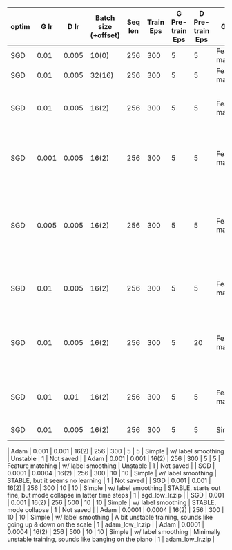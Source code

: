 

| optim | G lr | D lr | Batch size (+offset) | Seq len | Train Eps | G Pre-train Eps | D Pre-train Eps | G loss | D loss | Result | Tries | Output |
|---|---|---|---|---|---|---|---|---|---|---|---|---|
| SGD | 0.01 | 0.005 | 10(0) | 256 | 300 | 5 | 5 | Feature matching | Simple | Fail | 1 | Not saved |
| SGD | 0.01 | 0.005 | 32(16) | 256 | 300 | 5 | 5 | Feature matching | Simple | Fail | 1 | Not saved |
| SGD | 0.01 | 0.005 | 16(2) | 256 | 300 | 5 | 5 | Feature matching | Simple | Relatively STABLE training, mode collapse | 1 | Not saved |
| SGD | 0.001 | 0.005 | 16(2) | 256 | 300 | 5 | 5 | Feature matching | Simple | Unstable training, output quite repetitive and notes are too high | 1 | Not saved |
| SGD | 0.005 | 0.005 | 16(2) | 256 | 300 | 5 | 5 | Feature matching | Simple | A bit unstable training, output not playing (probably because of high start tick) | 1 | Not saved |
| SGD | 0.01 | 0.005 | 16(2) | 256 | 300 | 5 | 5 | Feature matching | w/ label smoothing | Relatively STABLE training, sounds minor | 1 | label_smoothing.zip |
| SGD | 0.01 | 0.005 | 16(2) | 256 | 300 | 5 | 20 | Feature matching | w/ label smoothing | Relatively STABLE training, sounds minor, fast tick, monotonous | 1 | Not saved |
| SGD | 0.01 | 0.01 | 16(2) | 256 | 300 | 5 | 5 | Feature matching | w/ label smoothing | A bit unstable training, high start tick | 1 | Not saved |
| SGD | 0.01 | 0.005 | 16(2) | 256 | 300 | 5 | 5 | Simple | w/ label smoothing | Unstable | 1 | Not saved |

| Adam | 0.001 | 0.001 | 16(2) | 256 | 300 | 5 | 5 | Simple | w/ label smoothing | Unstable | 1 | Not saved |
| Adam | 0.001 | 0.001 | 16(2) | 256 | 300 | 5 | 5 | Feature matching | w/ label smoothing | Unstable | 1 | Not saved |
| SGD | 0.0001 | 0.0004 | 16(2) | 256 | 300 | 10 | 10 | Simple | w/ label smoothing | STABLE, but it seems no learning | 1 | Not saved |
| SGD | 0.001 | 0.001 | 16(2) | 256 | 300 | 10 | 10 | Simple | w/ label smoothing | STABLE, starts out fine, but mode collapse in latter time steps | 1 | sgd_low_lr.zip |
| SGD | 0.001 | 0.001 | 16(2) | 256 | 500 | 10 | 10 | Simple | w/ label smoothing | STABLE, mode collapse | 1 | Not saved |
| Adam | 0.0001 | 0.0004 | 16(2) | 256 | 300 | 10 | 10 | Simple | w/ label smoothing | A bit unstable training, sounds like going up & down on the scale | 1 | adam_low_lr.zip |
| Adam | 0.0001 | 0.0004 | 16(2) | 256 | 500 | 10 | 10 | Simple | w/ label smoothing | Minimally unstable training, sounds like banging on the piano | 1 | adam_low_lr.zip |
